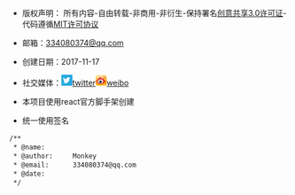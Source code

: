 * 版权声明： 所有内容-自由转载-非商用-非衍生-保持署名[创意共享3.0许可证](https://creativecommons.org/licenses/by-nc-nd/3.0/deed.zh)-代码遵循[MIT许可协议](https://mit-license.org/)
* 邮箱：334080374@qq.com
* 创建日期：2017-11-17
* 社交媒体：[![twitter](./app/common/res/images/twitter.png)twitter](https://twitter.com)[![weobo](./app/common/res/images/weibo.png)weibo](http://weibo.com/2630232391/profile?topnav=1&wvr=6)



* 本项目使用react官方脚手架创建

* 统一使用签名

```
/**
 * @name:      
 * @author:     Monkey
 * @email:      334080374@qq.com
 * @date:       
 */
```